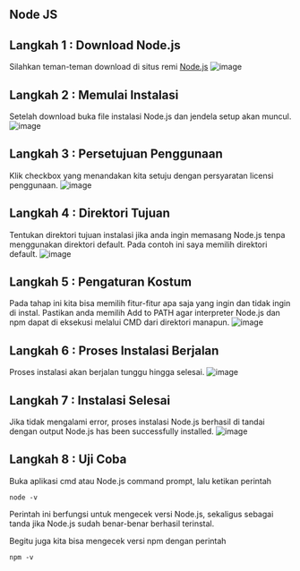 ## Node JS
## Langkah 1 : Download Node.js ##
Silahkan teman-teman download di situs remi [Node.js](https://nodejs.org/en/download/)
![image](https://user-images.githubusercontent.com/100655325/210126449-031d0ae0-5ab1-42fe-af54-fa72e09a8076.png)

## Langkah 2 : Memulai Instalasi ##
Setelah download buka file instalasi Node.js dan jendela setup akan muncul. 
![image](https://user-images.githubusercontent.com/100655325/210126439-b7290d1e-7248-4baa-8aab-e2c48da25d29.png)

## Langkah 3 : Persetujuan Penggunaan ##
Klik checkbox yang menandakan kita setuju dengan persyaratan licensi penggunaan.
![image](https://user-images.githubusercontent.com/100655325/210126468-960af804-4618-4769-80de-966ba8dc2fa9.png)

## Langkah 4 : Direktori Tujuan
Tentukan direktori tujuan instalasi jika anda ingin memasang Node.js tenpa menggunakan direktori default. Pada contoh ini saya memilih direktori default.
![image](https://user-images.githubusercontent.com/100655325/210126478-4b4228fb-bc47-4192-a523-cc80b5d583f9.png)

## Langkah 5 : Pengaturan Kostum
Pada tahap ini kita bisa memilih fitur-fitur apa saja yang ingin dan tidak ingin di instal. Pastikan anda memilih Add to PATH agar interpreter Node.js dan npm dapat di eksekusi melalui CMD dari direktori manapun.
![image](https://user-images.githubusercontent.com/100655325/210126490-b13f5ce9-5c5b-4f87-8517-5ec22e39b8d1.png)

## Langkah 6 : Proses Instalasi Berjalan
Proses instalasi akan berjalan tunggu hingga selesai.
![image](https://user-images.githubusercontent.com/100655325/210126501-1e17ee3c-e2bb-4371-a259-1e9e576e885d.png)

## Langkah 7 : Instalasi Selesai
Jika tidak mengalami error, proses instalasi Node.js berhasil di tandai dengan output Node.js has been successfully installed.
![image](https://user-images.githubusercontent.com/100655325/210126529-c2dc4a85-1fcd-46b3-902e-dbe61237616e.png)

## Langkah 8 : Uji Coba
Buka aplikasi cmd atau Node.js command prompt, lalu ketikan perintah

```
node -v
```
Perintah ini berfungsi untuk mengecek versi Node.js, sekaligus sebagai tanda jika Node.js sudah benar-benar berhasil terinstal.

Begitu juga kita bisa mengecek versi npm dengan perintah
```
npm -v
```
